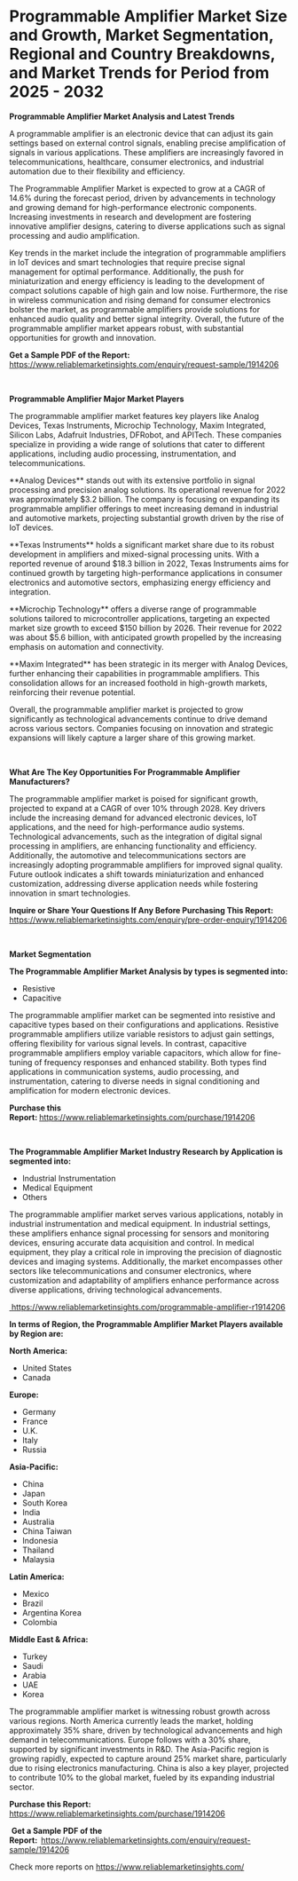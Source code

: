 <p><h1>Programmable Amplifier Market Size and Growth, Market Segmentation, Regional and Country Breakdowns, and Market Trends for Period from 2025 -  2032</h1></p><p><strong>Programmable Amplifier Market Analysis and Latest Trends</strong></p>
<p><p>A programmable amplifier is an electronic device that can adjust its gain settings based on external control signals, enabling precise amplification of signals in various applications. These amplifiers are increasingly favored in telecommunications, healthcare, consumer electronics, and industrial automation due to their flexibility and efficiency. </p><p>The Programmable Amplifier Market is expected to grow at a CAGR of 14.6% during the forecast period, driven by advancements in technology and growing demand for high-performance electronic components. Increasing investments in research and development are fostering innovative amplifier designs, catering to diverse applications such as signal processing and audio amplification. </p><p>Key trends in the market include the integration of programmable amplifiers in IoT devices and smart technologies that require precise signal management for optimal performance. Additionally, the push for miniaturization and energy efficiency is leading to the development of compact solutions capable of high gain and low noise. Furthermore, the rise in wireless communication and rising demand for consumer electronics bolster the market, as programmable amplifiers provide solutions for enhanced audio quality and better signal integrity. Overall, the future of the programmable amplifier market appears robust, with substantial opportunities for growth and innovation.</p></p>
<p><strong>Get a Sample PDF of the Report:&nbsp;</strong> <a href="https://www.reliablemarketinsights.com/enquiry/request-sample/1914206?utm_campaign=2012&utm_medium=2&utm_source=Github&utm_content=ia&utm_term=11022025&utm_id=programmable-amplifier">https://www.reliablemarketinsights.com/enquiry/request-sample/1914206</a></p>
<p>&nbsp;</p>
<p><strong>Programmable Amplifier Major Market Players</strong></p>
<p><p>The programmable amplifier market features key players like Analog Devices, Texas Instruments, Microchip Technology, Maxim Integrated, Silicon Labs, Adafruit Industries, DFRobot, and APITech. These companies specialize in providing a wide range of solutions that cater to different applications, including audio processing, instrumentation, and telecommunications.</p><p>**Analog Devices** stands out with its extensive portfolio in signal processing and precision analog solutions. Its operational revenue for 2022 was approximately $3.2 billion. The company is focusing on expanding its programmable amplifier offerings to meet increasing demand in industrial and automotive markets, projecting substantial growth driven by the rise of IoT devices.</p><p>**Texas Instruments** holds a significant market share due to its robust development in amplifiers and mixed-signal processing units. With a reported revenue of around $18.3 billion in 2022, Texas Instruments aims for continued growth by targeting high-performance applications in consumer electronics and automotive sectors, emphasizing energy efficiency and integration.</p><p>**Microchip Technology** offers a diverse range of programmable solutions tailored to microcontroller applications, targeting an expected market size growth to exceed $150 billion by 2026. Their revenue for 2022 was about $5.6 billion, with anticipated growth propelled by the increasing emphasis on automation and connectivity.</p><p>**Maxim Integrated** has been strategic in its merger with Analog Devices, further enhancing their capabilities in programmable amplifiers. This consolidation allows for an increased foothold in high-growth markets, reinforcing their revenue potential.</p><p>Overall, the programmable amplifier market is projected to grow significantly as technological advancements continue to drive demand across various sectors. Companies focusing on innovation and strategic expansions will likely capture a larger share of this growing market.</p></p>
<p>&nbsp;</p>
<p><strong>What Are The Key Opportunities For Programmable Amplifier Manufacturers?</strong></p>
<p><p>The programmable amplifier market is poised for significant growth, projected to expand at a CAGR of over 10% through 2028. Key drivers include the increasing demand for advanced electronic devices, IoT applications, and the need for high-performance audio systems. Technological advancements, such as the integration of digital signal processing in amplifiers, are enhancing functionality and efficiency. Additionally, the automotive and telecommunications sectors are increasingly adopting programmable amplifiers for improved signal quality. Future outlook indicates a shift towards miniaturization and enhanced customization, addressing diverse application needs while fostering innovation in smart technologies.</p></p>
<p><strong>Inquire or Share Your Questions If Any Before Purchasing This Report:</strong> <a href="https://www.reliablemarketinsights.com/enquiry/pre-order-enquiry/1914206?utm_campaign=2012&utm_medium=2&utm_source=Github&utm_content=ia&utm_term=11022025&utm_id=programmable-amplifier">https://www.reliablemarketinsights.com/enquiry/pre-order-enquiry/1914206</a></p>
<p>&nbsp;</p>
<p><strong>Market Segmentation</strong></p>
<p><strong>The Programmable Amplifier Market Analysis by types is segmented into:</strong></p>
<p><ul><li>Resistive</li><li>Capacitive</li></ul></p>
<p><p>The programmable amplifier market can be segmented into resistive and capacitive types based on their configurations and applications. Resistive programmable amplifiers utilize variable resistors to adjust gain settings, offering flexibility for various signal levels. In contrast, capacitive programmable amplifiers employ variable capacitors, which allow for fine-tuning of frequency responses and enhanced stability. Both types find applications in communication systems, audio processing, and instrumentation, catering to diverse needs in signal conditioning and amplification for modern electronic devices.</p></p>
<p><strong>Purchase this Report:&nbsp;</strong><a href="https://www.reliablemarketinsights.com/purchase/1914206?utm_campaign=2012&utm_medium=2&utm_source=Github&utm_content=ia&utm_term=11022025&utm_id=programmable-amplifier">https://www.reliablemarketinsights.com/purchase/1914206</a></p>
<p>&nbsp;</p>
<p><strong>The Programmable Amplifier Market Industry Research by Application is segmented into:</strong></p>
<p><ul><li>Industrial Instrumentation</li><li>Medical Equipment</li><li>Others</li></ul></p>
<p><p>The programmable amplifier market serves various applications, notably in industrial instrumentation and medical equipment. In industrial settings, these amplifiers enhance signal processing for sensors and monitoring devices, ensuring accurate data acquisition and control. In medical equipment, they play a critical role in improving the precision of diagnostic devices and imaging systems. Additionally, the market encompasses other sectors like telecommunications and consumer electronics, where customization and adaptability of amplifiers enhance performance across diverse applications, driving technological advancements.</p></p>
<p><a href="https://www.reliablemarketinsights.com/programmable-amplifier-r1914206?utm_campaign=2012&utm_medium=2&utm_source=Github&utm_content=ia&utm_term=11022025&utm_id=programmable-amplifier">&nbsp;https://www.reliablemarketinsights.com/programmable-amplifier-r1914206</a></p>
<p><strong>In terms of Region, the Programmable Amplifier Market Players available by Region are:</strong></p>
<p>
    <p> <strong> North America: </strong>
        <ul>
            <li>United States</li>
            <li>Canada</li>
        </ul>
        </p> 
    <p> <strong> Europe: </strong>
        <ul>
            <li>Germany</li>
            <li>France</li>
            <li>U.K.</li>
            <li>Italy</li>
            <li>Russia</li>
        </ul>
        </p> 
    <p> <strong> Asia-Pacific: </strong>
        <ul>
            <li>China</li>
            <li>Japan</li>
            <li>South Korea</li>
            <li>India</li>
            <li>Australia</li>
            <li>China Taiwan</li>
            <li>Indonesia</li>
            <li>Thailand</li>
            <li>Malaysia</li>
        </ul>
        </p> 
    <p> <strong> Latin America: </strong>
        <ul>
            <li>Mexico</li>
            <li>Brazil</li>
            <li>Argentina Korea</li>
            <li>Colombia</li>
        </ul>
        </p> 
    <p> <strong> Middle East & Africa: </strong>
        <ul>
            <li>Turkey</li>
            <li>Saudi</li>
            <li>Arabia</li>
            <li>UAE</li>
            <li>Korea</li>
        </ul>
    </p>
    </p>
<p><p>The programmable amplifier market is witnessing robust growth across various regions. North America currently leads the market, holding approximately 35% share, driven by technological advancements and high demand in telecommunications. Europe follows with a 30% share, supported by significant investments in R&D. The Asia-Pacific region is growing rapidly, expected to capture around 25% market share, particularly due to rising electronics manufacturing. China is also a key player, projected to contribute 10% to the global market, fueled by its expanding industrial sector.</p></p>
<p><strong>Purchase this Report: </strong><a href="https://www.reliablemarketinsights.com/purchase/1914206?utm_campaign=2012&utm_medium=2&utm_source=Github&utm_content=ia&utm_term=11022025&utm_id=programmable-amplifier">https://www.reliablemarketinsights.com/purchase/1914206</a></p>
<p>&nbsp;<strong>Get a Sample PDF of the Report:&nbsp;&nbsp;</strong><a href="https://www.reliablemarketinsights.com/enquiry/request-sample/1914206?utm_campaign=2012&utm_medium=2&utm_source=Github&utm_content=ia&utm_term=11022025&utm_id=programmable-amplifier">https://www.reliablemarketinsights.com/enquiry/request-sample/1914206</a></p>
<p><strong></strong></p>
<p>Check more reports on <a href="https://www.reliablemarketinsights.com/?utm_campaign=2012&utm_medium=2&utm_source=Github&utm_content=ia&utm_term=11022025&utm_id=programmable-amplifier">https://www.reliablemarketinsights.com/</a></p>